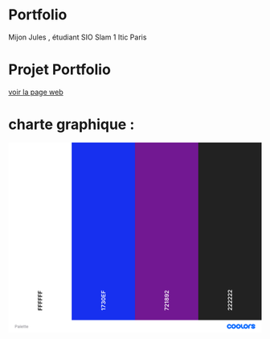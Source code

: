 # Portfolio
Mijon Jules , étudiant SIO Slam 1 Itic Paris

# Projet Portfolio
[voir la page web](https://jules-cmd.github.io/Portfolio/)

# charte graphique :
![Palette](/asset/palette_couleur.png) 
